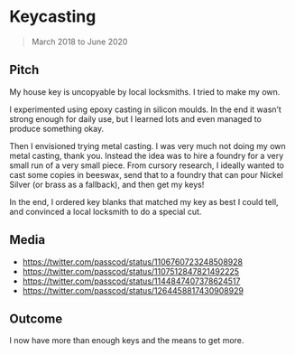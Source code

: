 # Keycasting

> March 2018 to June 2020

## Pitch

My house key is uncopyable by local locksmiths. I tried to make my own.

I experimented using epoxy casting in silicon moulds. In the end it wasn’t strong enough for daily
use, but I learned lots and even managed to produce something okay.

Then I envisioned trying metal casting. I was very much not doing my own metal casting, thank you.
Instead the idea was to hire a foundry for a very small run of a very small piece. From cursory
research, I ideally wanted to cast some copies in beeswax, send that to a foundry that can pour
Nickel Silver (or brass as a fallback), and then get my keys!

In the end, I ordered key blanks that matched my key as best I could tell, and convinced a local
locksmith to do a special cut.

## Media

- <https://twitter.com/passcod/status/1106760723248508928>
- <https://twitter.com/passcod/status/1107512847821492225>
- <https://twitter.com/passcod/status/1144847407378624517>
- <https://twitter.com/passcod/status/1264458817430908929>

## Outcome

I now have more than enough keys and the means to get more.
